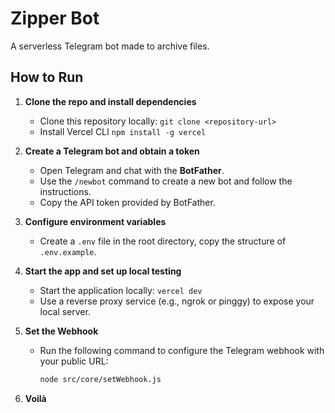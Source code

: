 # Zipper Bot

A serverless Telegram bot made to archive files.

## How to Run

1. **Clone the repo and install dependencies**

   - Clone this repository locally: `git clone <repository-url>`
   - Install Vercel CLI `npm install -g vercel`

2. **Create a Telegram bot and obtain a token**

   - Open Telegram and chat with the **BotFather**.
   - Use the `/newbot` command to create a new bot and follow the instructions.
   - Copy the API token provided by BotFather.

3. **Configure environment variables**

   - Create a `.env` file in the root directory, copy the structure of `.env.example`.

4. **Start the app and set up local testing**

   - Start the application locally: `vercel dev`
   - Use a reverse proxy service (e.g., ngrok or pinggy) to expose your local server.

5. **Set the Webhook**

   - Run the following command to configure the Telegram webhook with your public URL:
     ```sh
     node src/core/setWebhook.js
     ```

6. **Voilà**
